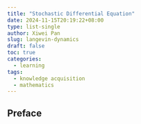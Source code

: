 ```yaml
---
title: "Stochastic Differential Equation"
date: 2024-11-15T20:19:22+08:00
type: list-single
author: Xiwei Pan
slug: langevin-dynamics
draft: false
toc: true
categories:
  - learning
tags:
  - knowledge acquisition
  - mathematics
---
```

## Preface